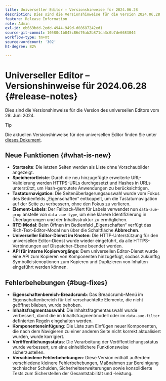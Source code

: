 ```yaml
---
title: Universeller Editor – Versionshinweise für 2024.06.28
description: Dies sind die Versionshinweise für die Version 2024.06.28 des universellen Editors.
feature: Release Information
role: Admin
exl-id: eb663bdd-2edd-4944-949d-d08687242ed1
source-git-commit: 10580c1b045c86d76ab2b871ca3c0b7de6683044
workflow-type: tm+mt
source-wordcount: '302'
ht-degree: 82%

---
```


# Universeller Editor – Versionshinweise für 2024.06.28 {#release-notes}

Dies sind die Versionshinweise für die Version des universellen Editors vom 28. Juni 2024.

>[!TIP]
>
>Die aktuellen Versionshinweise für den universellen Editor finden Sie unter [dieses Dokument](/help/release-notes/universal-editor/current.md).

## Neue Funktionen {#what-is-new}

* **Startseite**: Die letzten Seiten werden als Liste ohne Vorschaubilder angezeigt.
* **Speicherortleiste**: Durch die neu hinzugefügte erweiterte URL-Validierung werden HTTPS-URLs durchgesetzt und Hashes in URLs unterstützt, um Hash-geroutete Anwendungen zu berücksichtigen.
* **Tastaturnavigation**: Die Seitenüberlagerungsauswahl wurde vom Fokus des Bedienfelds „Eigenschaften“ entkoppelt, um die Tastaturnavigation auf der Seite zu verbessern, ohne den Fokus zu verlieren.
* **Element-Labels**: Der Fallback-Wert für Labels verwendet nun `data-aue-prop` anstelle von `data-aue-type`, um eine klarere Identifizierung in Überlagerungen und der Inhaltsstruktur zu ermöglichen.
* **RTE-Modal**: Beim Öffnen im Bedienfeld „Eigenschaften“ verfügt das Rich-Text-Editor-Modal nun über die Schaltfläche **Abbrechen**.
* **Universeller Editor-Dienst im Knoten**: Die HTTP-Unterstützung für den universellen Editor-Dienst wurde wieder eingeführt, da alle HTTPS-Verbindungen auf Dispatcher-Ebene beendet werden.
* **API für interne Kopiervorgänge**: Dem universellen Editor-Dienst wurde eine API zum Kopieren von Komponenten hinzugefügt, sodass zukünftig Symbolleistenoptionen zum Kopieren und Duplizieren von Inhalten eingeführt werden können.

## Fehlerbehebungen {#bug-fixes}

* **Eigenschaftenbereich-Breadcrumb**: Das Breadcrumb-Menü im Eigenschaftenbereich für tief verschachtelte Elemente, die nicht geöffnet blieben, wurde behoben.
* **Inhaltsfragmentauswahl**: Die Inhaltsfragmentauswahl wurde verbessert, damit die im Inhaltsfragmentmodell oder im `data-aue-filter` definierten Regeln eingehalten werden.
* **Komponenteneinfügung**: Die Liste zum Einfügen neuer Komponenten, die nach dem Navigieren zu einer anderen Seite nicht korrekt aktualisiert wurden, wurde korrigiert.
* **Veröffentlichungsstatus**: Die Verarbeitung der Veröffentlichungsstatus wurde verbessert, um eine einheitlichere Funktionsweise sicherzustellen.
* **Verschiedene Fehlerbehebungen**: Diese Version enthält außerdem verschiedene kleinere Fehlerbehebungen, Maßnahmen zur Bereinigung technischer Schulden, Sicherheitserweiterungen sowie konsolidierte Tests zum Sicherstellen der Gesamtstabilität und -leistung.

